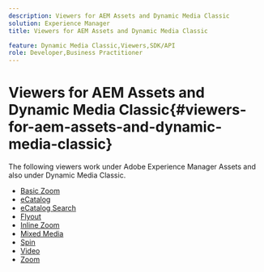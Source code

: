 ```yaml
---
description: Viewers for AEM Assets and Dynamic Media Classic
solution: Experience Manager
title: Viewers for AEM Assets and Dynamic Media Classic

feature: Dynamic Media Classic,Viewers,SDK/API
role: Developer,Business Practitioner
---
```


# Viewers for AEM Assets and Dynamic Media Classic{#viewers-for-aem-assets-and-dynamic-media-classic}

The following viewers work under Adobe Experience Manager Assets and also under Dynamic Media Classic. 

* [Basic Zoom](c-html5-20-basic-zoom-viewer-about/c-html5-20-basic-zoom-viewer-about.md)
* [eCatalog](c-html5-20-ecatalog-viewer-about/c-html5-20-ecatalog-viewer-about.md)
* [eCatalog Search](c-html5-ecatsearch-viewer-about/c-html5-ecatsearch-viewer-about.md)
* [Flyout](c-html5-flyout-viewer-20-about/c-html5-flyout-viewer-20-about.md)
* [Inline Zoom](c-html5-inlinezoom-viewer-about/c-html5-inlinezoom-viewer-about.md)
* [Mixed Media](c-html5-mixedmedia-viewer-about/c-html5-mixedmedia-viewer-about.md)
* [Spin](c-html5-spin-viewer-about/c-html5-spin-viewer-about.md)
* [Video](c-html5-video-reference/c-html5-video-reference.md)
* [Zoom](c-html5-20-zoom-viewer-about/c-html5-20-zoom-viewer-about.md)

<!--Add others. The TOC levels in the viewers TOC doesn't seem quite right RB: FIXED-->